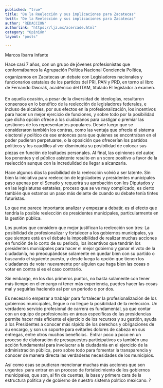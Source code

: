 ```yaml
---
published: "true"
title: "De la Reelección y sus implicaciones para Zacatecas"
twitt: "De la Reelección y sus implicaciones para Zacatecas"
author: "REDACCION"
authorlink: "https://ljz.mx/acercade.html"
category: "Opinión"
layout: "posts"

---
```



  Marcos Ibarra Infante



  Hace casi 7 años, con un grupo de jóvenes profesionistas que conformábamos la Agrupación Política Nacional Conciencia Política, organizamos en Zacatecas un debate con Legisladores nacionales y funcionarios estatales de los partidos del PRI, PAN y PRD, en torno al libro de Fernando Dworak, académico del ITAM, titulado El legislador a examen.



  En aquella ocasión, a pesar de la diversidad de ideologías, resultaron consensos en lo benéfico de la reelección de legisladores federales, e incluso de alcaldes, por sus efectos en la profesionalización, los incentivos para hacer un mejor ejercicio de funciones, y sobre todo por la posibilidad que dicha opción ofrece a los ciudadanos para castigar o premiar las gestiones de los representantes populares. Desde luego que se consideraron también los contras, como las ventaja que ofrecía el sistema electoral y político de ese entonces para que quienes se encontraban en el poder pudieran perpetuarse, o la oposición que ofrecerían los partidos políticos y los caudillos al ver disminuida su posibilidad de colocar sus piezas en función de lealtades personales. Al final, las opiniones del autor, los ponentes y el público asistente resulto en un score positivo a favor de la reelección aunque con la incredulidad de llegar a alcanzarla.



  Hace algunos días la posibilidad de la reelección volvió a ser latente. Sin bien la iniciativa para reelección de legisladores y presidentes municipales paso apenas por el Senado y requerirá su aprobación con los Diputados y en las legislaturas estatales, proceso que se ve muy complicado, es cierto también que estamos un paso más delante de cuando su debate tenía tintes futuristas.



  Lo que me parece importante analizar y empezar a debatir, es el efecto que tendría la posible reelección de presidentes municipales, particularmente en la gestión pública.



  Los puntos que considero que mejor justifican la reelección son tres: La posibilidad de profesionalizar y fortalecer a los gobiernos municipales, ya que siempre está en el debate la imposibilidad de realizar muchas acciones en función de lo corto de su periodo, los incentivos que tendrán los presidentes municipales para hacer el mejor gobierno y ganar el voto de la ciudadanía, no preocupándose solamente en quedar bien con su partido o buscando el siguiente puesto, y desde luego la opción que tienen los ciudadanos de votar nuevamente por alguien que haga bien las cosas o votar en contra si es el caso contrario.



  Sin embargo, en los dos primeros puntos, no basta solamente con tener más tiempo en el encargo ni tener más experiencia, puedes hacer las cosas mal y seguirlas haciendo así por un periodo o por dos.



  Es necesario empezar a trabajar para fortalecer la profesionalización de los gobiernos municipales, llegue o no llegue la posibilidad de la reelección. Un verdadero servicio profesional de carrera es fundamental, ya que contar con un equipo de profesionales en áreas específicas de las presidencias permite hacer más eficiente el ejercicio de los recursos y su gestión, ayuda a los Presidentes a conocer más rápido de los derechos y obligaciones de su encargo, y son un soporte para evitarles dolores de cabeza en sus entregas, entre otros muchos beneficios.  Entrar poco a poco en un proceso de elaboración de presupuestos participativos es también una acción fundamental para involucrar a la ciudadanía en el ejercicio de la administración pública, pero sobre todo para fomentar la transparencia y conocer de manera directa las verdaderas necesidades de los municipios.



  Así como esas se pudieran mencionar muchas más acciones que son urgentes  para entrar en un proceso de fortalecimiento de los gobiernos municipales, que son, al fin de cuentas, la base y primera cara de la estructura política y de gobierno de nuestro sistema político mexicano. ?


